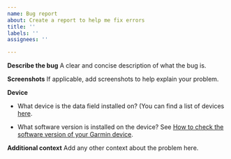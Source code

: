 ```yaml
---
name: Bug report
about: Create a report to help me fix errors
title: ''
labels: ''
assignees: ''

---
```


**Describe the bug**
A clear and concise description of what the bug is.

**Screenshots**
If applicable, add screenshots to help explain your problem.

**Device**
- What device is the data field installed on?  (You can find a list of devices [here](https://developer.garmin.com/connect-iq/compatible-devices/).

- What software version is installed on the device? See [How to check the software version of your Garmin device](https://github.com/ferranpujolcamins/GarminDataFields/wiki/How-to-check-the-software-version-of-your-Garmin-device).

**Additional context**
Add any other context about the problem here.
